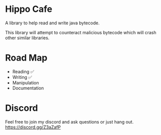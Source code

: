 # Hippo Cafe
A library to help read and write java bytecode.

This library will attempt to counteract malicious bytecode which will crash other similar libraries.

# Road Map
- Reading ✅
- Writing ✅
- Manipulation
- Documentation

# Discord
Feel free to join my discord and ask questions or just hang out.
https://discord.gg/Z3aZafP